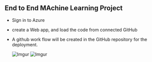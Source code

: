 ## End to End MAchine Learning Project

- Sign in to Azure
- create a Web app, and load the code from connected GitHub
- A github work flow will be created in the GitHub repository for the deployment.

  ![Imgur](https://imgur.com/QWsex3J.png)
   ![Imgur](https://imgur.com/fcMXAlB.png)

